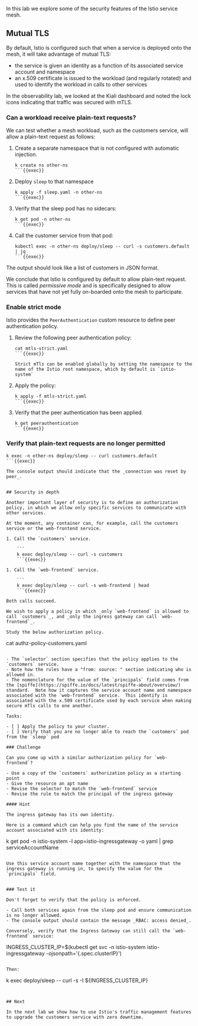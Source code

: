 In this lab we explore some of the security features of the Istio service mesh.

## Mutual TLS

By default, Istio is configured such that when a service is deployed onto the mesh, it will take advantage of mutual TLS:

- the service is given an identity as a function of its associated service account and namespace
- an x.509 certificate is issued to the workload (and regularly rotated) and used to identify the workload in calls to other services

In the observability lab, we looked at the Kiali dashboard and noted the lock icons indicating that traffic was secured with mTLS.

### Can a workload receive plain-text requests?

We can test whether a mesh workload, such as the customers service, will allow a plain-text request as follows:

1. Create a separate namespace that is not configured with automatic injection.

    ```
    k create ns other-ns
    ```{{exec}}

1. Deploy `sleep` to that namespace

    ```
    k apply -f sleep.yaml -n other-ns
    ```{{exec}}

1. Verify that the sleep pod has no sidecars:

    ```
    k get pod -n other-ns
    ```{{exec}}

1. Call the customer service from that pod:

    ```
    kubectl exec -n other-ns deploy/sleep -- curl -s customers.default | jq
    ```{{exec}}

The output should look like a list of customers in JSON format.

We conclude that Istio is configured by default to allow plain-text request.
This is called _permissive mode_ and is specifically designed to allow services that have not yet fully on-boarded onto the mesh to participate.

### Enable strict mode

Istio provides the `PeerAuthentication` custom resource to define peer authentication policy.

1. Review the following peer authentication policy:

    ```
    cat mtls-strict.yaml
    ```{{exec}}

    Strict mTls can be enabled globally by setting the namespace to the name of the Istio root namespace, which by default is `istio-system`

1. Apply the policy:

    ```
    k apply -f mtls-strict.yaml
    ```{{exec}}

1. Verify that the peer authentication has been applied.

    ```
    k get peerauthentication
    ```{{exec}}

### Verify that plain-text requests are no longer permitted

```
k exec -n other-ns deploy/sleep -- curl customers.default
```{{exec}}

The console output should indicate that the _connection was reset by peer_.


## Security in depth

Another important layer of security is to define an authorization policy, in which we allow only specific services to communicate with other services.

At the moment, any container can, for example, call the customers service or the web-frontend service.

1. Call the `customers` service.

    ```
    k exec deploy/sleep -- curl -s customers
    ```{{exec}}

1. Call the `web-frontend` service.

    ```
    k exec deploy/sleep -- curl -s web-frontend | head
    ```{{exec}}

Both calls succeed.

We wish to apply a policy in which _only `web-frontend` is allowed to call `customers`_, and _only the ingress gateway can call `web-frontend`_.

Study the below authorization policy.

```
cat authz-policy-customers.yaml
```{{exec}}

- The `selector` section specifies that the policy applies to the `customers` service.
- Note how the rules have a "from: source: " section indicating who is allowed in.
- The nomenclature for the value of the `principals` field comes from the [spiffe](https://spiffe.io/docs/latest/spiffe-about/overview/) standard.  Note how it captures the service account name and namespace associated with the `web-frontend` service.  This identify is associated with the x.509 certificate used by each service when making secure mTls calls to one another.

Tasks:

- [ ] Apply the policy to your cluster.
- [ ] Verify that you are no longer able to reach the `customers` pod from the `sleep` pod

### Challenge

Can you come up with a similar authorization policy for `web-frontend`?

- Use a copy of the `customers` authorization policy as a starting point
- Give the resource an apt name
- Revise the selector to match the `web-frontend` service
- Revise the rule to match the principal of the ingress gateway

#### Hint

The ingress gateway has its own identity.

Here is a command which can help you find the name of the service account associated with its identity:

```
k get pod -n istio-system -l app=istio-ingressgateway -o yaml | grep serviceAccountName
```{{exec}}

Use this service account name together with the namespace that the ingress gateway is running in, to specify the value for the `principals` field.


### Test it

Don't forget to verify that the policy is enforced.

- Call both services again from the sleep pod and ensure communication is no longer allowed.
- The console output should contain the message _RBAC: access denied_.

Conversely, verify that the Ingress Gateway can still call the `web-frontend` service:

```
INGRESS_CLUSTER_IP=$(kubectl get svc -n istio-system istio-ingressgateway -ojsonpath='{.spec.clusterIP}')
```{{exec}}

Then:

```
k exec deploy/sleep -- curl -s -I ${INGRESS_CLUSTER_IP}
```{{exec}}


## Next

In the next lab we show how to use Istio's traffic management features to upgrade the customers service with zero downtime.
